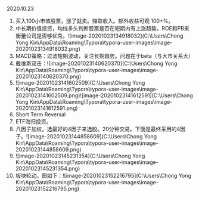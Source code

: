 2020.10.23

1. 买入100小市值股票，涨了就卖。赚取收入。额外收益可观 100+%。
2. 中长期价值投资，均线多头判断股票是否在短期内有上涨趋势。ROE和PB来衡量公司是否够优秀。![image-20201023134918032](C:\Users\Chong Yong Kin\AppData\Roaming\Typora\typora-user-images\image-20201023134918032.png)
3. MACD策略：过滤短期波动，关注长期趋势。问题在于beta（与大市关系大）
4. 戴维斯双击：![image-20201023140620370](C:\Users\Chong Yong Kin\AppData\Roaming\Typora\typora-user-images\image-20201023140620370.png)
5. ![image-20201023141602509](C:\Users\Chong Yong Kin\AppData\Roaming\Typora\typora-user-images\image-20201023141602509.png)![image-20201023141612591](C:\Users\Chong Yong Kin\AppData\Roaming\Typora\typora-user-images\image-20201023141612591.png)
6. Short Term Reversal 
7. ETF海归投资。
8. 八因子加权，选最好的4因子来选股。20分钟交易。下面是最终采用的4因子。![image-20201023144858609](C:\Users\Chong Yong Kin\AppData\Roaming\Typora\typora-user-images\image-20201023144858609.png)
9. ![image-20201023145231354](C:\Users\Chong Yong Kin\AppData\Roaming\Typora\typora-user-images\image-20201023145231354.png)
10. 板块轮动。图如下：![image-20201023152216795](C:\Users\Chong Yong Kin\AppData\Roaming\Typora\typora-user-images\image-20201023152216795.png)

